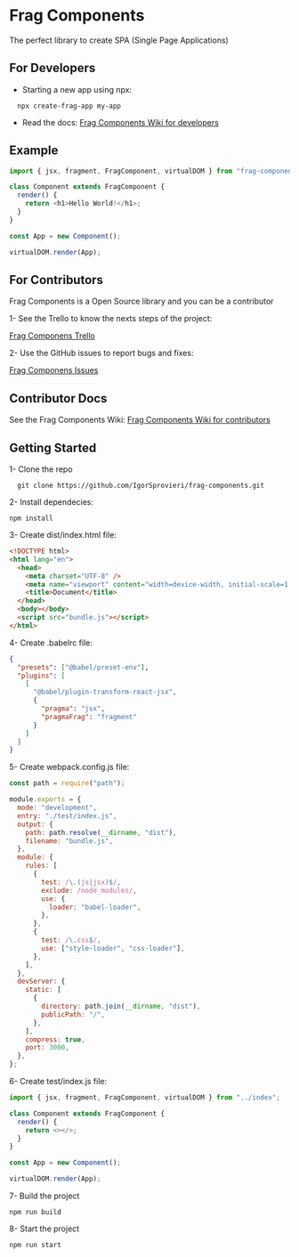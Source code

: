 # Frag Components

The perfect library to create SPA (Single Page Applications)

## For Developers

- Starting a new app using npx:

```console
  npx create-frag-app my-app
```

- Read the docs: [Frag Components Wiki for developers](https://github.com/IgorSprovieri/create-frag-app/wiki)

## Example

```js
import { jsx, fragment, FragComponent, virtualDOM } from "frag-components";

class Component extends FragComponent {
  render() {
    return <h1>Hello World!</h1>;
  }
}

const App = new Component();

virtualDOM.render(App);
```

## For Contributors

Frag Components is a Open Source library and you can be a contributor

1- See the Trello to know the nexts steps of the project:

[Frag Componens Trello](https://trello.com/b/t4evf4UD/frag-components-development)

2- Use the GitHub issues to report bugs and fixes:

[Frag Componens Issues](https://github.com/IgorSprovieri/frag-components/issues)

## Contributor Docs

See the Frag Components Wiki: [Frag Components Wiki for contributors](https://github.com/IgorSprovieri/frag-components/wiki)

## Getting Started

1- Clone the repo

```console
  git clone https://github.com/IgorSprovieri/frag-components.git
```

2- Install dependecies:

```console
npm install
```

3- Create dist/index.html file:

```html
<!DOCTYPE html>
<html lang="en">
  <head>
    <meta charset="UTF-8" />
    <meta name="viewport" content="width=device-width, initial-scale=1.0" />
    <title>Document</title>
  </head>
  <body></body>
  <script src="bundle.js"></script>
</html>
```

4- Create .babelrc file:

```json
{
  "presets": ["@babel/preset-env"],
  "plugins": [
    [
      "@babel/plugin-transform-react-jsx",
      {
        "pragma": "jsx",
        "pragmaFrag": "fragment"
      }
    ]
  ]
}
```

5- Create webpack.config.js file:

```js
const path = require("path");

module.exports = {
  mode: "development",
  entry: "./test/index.js",
  output: {
    path: path.resolve(__dirname, "dist"),
    filename: "bundle.js",
  },
  module: {
    rules: [
      {
        test: /\.(js|jsx)$/,
        exclude: /node_modules/,
        use: {
          loader: "babel-loader",
        },
      },
      {
        test: /\.css$/,
        use: ["style-loader", "css-loader"],
      },
    ],
  },
  devServer: {
    static: [
      {
        directory: path.join(__dirname, "dist"),
        publicPath: "/",
      },
    ],
    compress: true,
    port: 3000,
  },
};
```

6- Create test/index.js file:

```js
import { jsx, fragment, FragComponent, virtualDOM } from "../index";

class Component extends FragComponent {
  render() {
    return <></>;
  }
}

const App = new Component();

virtualDOM.render(App);
```

7- Build the project

```console
npm run build
```

8- Start the project

```console
npm run start
```
